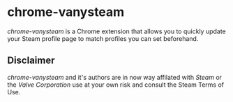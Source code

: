 chrome-vanysteam
================

*chrome-vanysteam* is a Chrome extension that allows you to quickly update your Steam profile page to match profiles you can set beforehand.

Disclaimer
----------
*chrome-vanysteam* and it's authors are in now way affilated with *Steam* or the *Valve Corporation* use at your own risk and consult the Steam Terms of Use.
